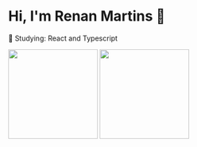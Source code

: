 # Hi, I'm Renan Martins 👋
<p>
📖 Studying: React and Typescript
</p>
<img height="180em" src="https://github-readme-stats.vercel.app/api?username=renanmdreis45&show_icons=true&theme=radical" style="max-width: 100%;"/>
<img height="180em" src="https://github-readme-stats.vercel.app/api/top-langs/?username=renanmdreis45&layout=compact" style="max-width: 100%;"/>
